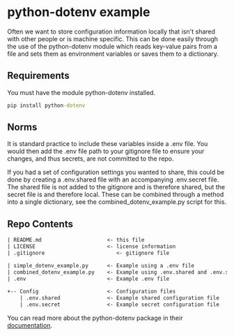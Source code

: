 # python-dotenv example

Often we want to store configuration information locally that isn't shared with other people or is machine specific. This can be done easily through the use of the python-dotenv module which reads key-value pairs from a file and sets them as environment variables or saves them to a dictionary.

## Requirements

You must have the module python-dotenv installed.

``` cmd
pip install python-dotenv
```

## Norms

It is standard practice to include these variables inside a .env file. You would then add the .env file path to your gitignore file to ensure your changes, and thus secrets, are not committed to the repo.

If you had a set of configuration settings you wanted to share, this could be done by creating a .env.shared file with an accompanying .env.secret file. The shared file is not added to the gitignore and is therefore shared, but the secret file is and therefore local. These can be combined through a method into a single dictionary, see the combined_dotenv_example.py script for this.

## Repo Contents

``` txt
| README.md                     <- this file
| LICENSE                       <- license information
| .gitignore                       <- gitignore file

| simple_dotenv_example.py      <- Example using a .env file
| combined_dotenv_example.py    <- Example using .env.shared and .env.secret files
| .env                          <- Example .env file           
 
+-- Config                      <- Configuration files
    | .env.shared               <- Example shared configuration file
    | .env.secret               <- Example secret configuration file
```

You can read more about the python-dotenv package in their [documentation](https://pypi.org/project/python-dotenv/).

